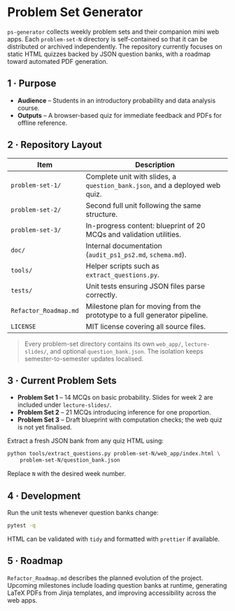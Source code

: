 # Problem Set Generator

`ps-generator` collects weekly problem sets and their companion mini web apps. Each
`problem-set-N` directory is self-contained so that it can be distributed or
archived independently. The repository currently focuses on static HTML quizzes
backed by JSON question banks, with a roadmap toward automated PDF generation.

## 1 · Purpose

* **Audience** – Students in an introductory probability and data analysis course.
* **Outputs** – A browser-based quiz for immediate feedback and PDFs for offline reference.

## 2 · Repository Layout

| Item                  | Description                                                                           |
|-----------------------|---------------------------------------------------------------------------------------|
| `problem-set-1/`      | Complete unit with slides, a `question_bank.json`, and a deployed web quiz.           |
| `problem-set-2/`      | Second full unit following the same structure.                                        |
| `problem-set-3/`      | In-progress content: blueprint of 20 MCQs and validation utilities.                   |
| `doc/`                | Internal documentation (`audit_ps1_ps2.md`, `schema.md`).                             |
| `tools/`              | Helper scripts such as `extract_questions.py`.                                        |
| `tests/`              | Unit tests ensuring JSON files parse correctly.                                       |
| `Refactor_Roadmap.md` | Milestone plan for moving from the prototype to a full generator pipeline.           |
| `LICENSE`             | MIT license covering all source files.                                                |

> Every problem-set directory contains its own `web_app/`, `lecture-slides/`,
> and optional `question_bank.json`. The isolation keeps semester-to-semester
> updates localised.

## 3 · Current Problem Sets

* **Problem Set 1** – 14 MCQs on basic probability. Slides for week 2 are
  included under `lecture-slides/`.
* **Problem Set 2** – 21 MCQs introducing inference for one proportion.
* **Problem Set 3** – Draft blueprint with computation checks; the web quiz is
  not yet finalised.

Extract a fresh JSON bank from any quiz HTML using:

```bash
python tools/extract_questions.py problem-set-N/web_app/index.html \
    problem-set-N/question_bank.json
```

Replace `N` with the desired week number.

## 4 · Development

Run the unit tests whenever question banks change:

```bash
pytest -q
```

HTML can be validated with `tidy` and formatted with `prettier` if available.

## 5 · Roadmap

`Refactor_Roadmap.md` describes the planned evolution of the project. Upcoming
milestones include loading question banks at runtime, generating LaTeX PDFs from
Jinja templates, and improving accessibility across the web apps.
